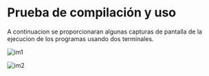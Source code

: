 # Prueba de compilación y uso

A continuacion se proporcionaran algunas capturas de pantalla de la ejecucion
de los programas usando dos terminales.

![im1](imgTest/img_cliente.png)

![im2](imgTest/img_servidor.png)
